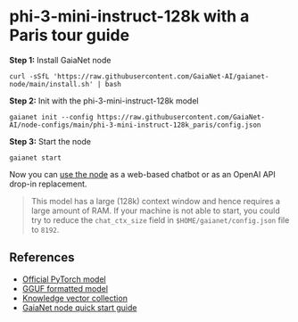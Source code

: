 # phi-3-mini-instruct-128k with a Paris tour guide

**Step 1:** Install GaiaNet node

```
curl -sSfL 'https://raw.githubusercontent.com/GaiaNet-AI/gaianet-node/main/install.sh' | bash
```

**Step 2:** Init with the phi-3-mini-instruct-128k model

```
gaianet init --config https://raw.githubusercontent.com/GaiaNet-AI/node-configs/main/phi-3-mini-instruct-128k_paris/config.json
```

**Step 3:** Start the node

```
gaianet start
```

Now you can [use the node](https://docs.gaianet.ai/user-guide/mynode) as a web-based chatbot or as an OpenAI API drop-in replacement.

> This model has a large (128k) context window and hence requires a large amount of RAM. If your machine is not able to start, you could try to reduce the `chat_ctx_size` field in `$HOME/gaianet/config.json` file to `8192`.

## References

* [Official PyTorch model](https://huggingface.co/microsoft/Phi-3-mini-128k-instruct)
* [GGUF formatted model](https://huggingface.co/gaianet/Phi-3-mini-128k-instruct-GGUF)
* [Knowledge vector collection](https://huggingface.co/datasets/gaianet/paris)
* [GaiaNet node quick start guide](https://docs.gaianet.ai/node-guide/quick-start)
